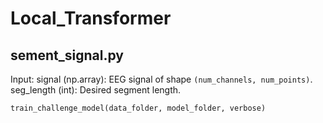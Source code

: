 # Local_Transformer
## sement_signal.py

Input: 
signal (np.array): EEG signal of shape `(num_channels, num_points)`.
seg_length (int): Desired segment length.






```python 
train_challenge_model(data_folder, model_folder, verbose)
```
